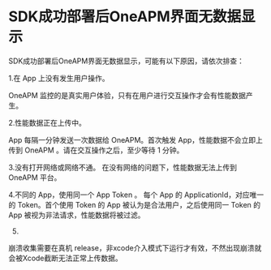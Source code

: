 # SDK成功部署后OneAPM界面无数据显示

SDK成功部署后OneAPM界面无数据显示，可能有以下原因，请依次排查：

1.在 App 上没有发生用户操作。

OneAPM 监控的是真实用户体验，只有在用户进行交互操作才会有性能数据产生。

2.性能数据正在上传中。

App 每隔一分钟发送一次数据给 OneAPM。首次触发 App，性能数据不会立即上传到 OneAPM 。请在交互操作之后，至少等待 1 分钟。

3.没有打开网络或网络不通。
在没有网络的问题下，性能数据无法上传到 OneAPM 平台。

4.不同的 App，使用同一个 App Token 。
每个 App 的 ApplicationId，对应唯一的 Token。首个使用 Token 的 App 被认为是合法用户，之后使用同一 Token 的 App 被视为非法请求，性能数据将被过滤。


5.
崩溃收集需要在真机 release，非xcode介入模式下运行才有效，不然出现崩溃就会被Xcode截断无法正常上传数据。